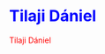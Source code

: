 <!DOCTYPE html>
<html>
<body>
  <h1 style="color:blue;">Tilaji Dániel</h1>
  <p style="color:red;">Tilaji Dániel</p>
</body>
</html>
